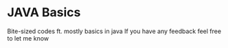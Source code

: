 # JAVA Basics
 Bite-sized codes ft. mostly basics in java
 If you have any feedback feel free to let me know
